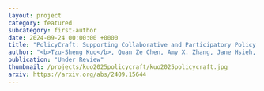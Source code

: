 ```yaml
---
layout: project
category: featured
subcategory: first-author
date: 2024-09-24 00:00:00 +0000
title: "PolicyCraft: Supporting Collaborative and Participatory Policy Design through Case-Grounded Deliberation"
author: "<b>Tzu-Sheng Kuo</b>, Quan Ze Chen, Amy X. Zhang, Jane Hsieh, Haiyi Zhu<sup>‡</sup>, Kenneth Holstein<sup>‡</sup>"
publication: "Under Review"
thumbnail: /projects/kuo2025policycraft/kuo2025policycraft.jpg
arxiv: https://arxiv.org/abs/2409.15644
---
```

